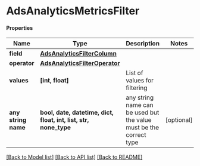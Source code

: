 # AdsAnalyticsMetricsFilter

#### Properties
Name | Type | Description | Notes
------------ | ------------- | ------------- | -------------
**field** | [**AdsAnalyticsFilterColumn**](AdsAnalyticsFilterColumn.md) |  | 
**operator** | [**AdsAnalyticsFilterOperator**](AdsAnalyticsFilterOperator.md) |  | 
**values** | **[int, float]** | List of values for filtering | 
**any string name** | **bool, date, datetime, dict, float, int, list, str, none_type** | any string name can be used but the value must be the correct type | [optional]

[[Back to Model list]](../README.md#documentation-for-models) [[Back to API list]](../README.md#documentation-for-api-endpoints) [[Back to README]](../README.md)

